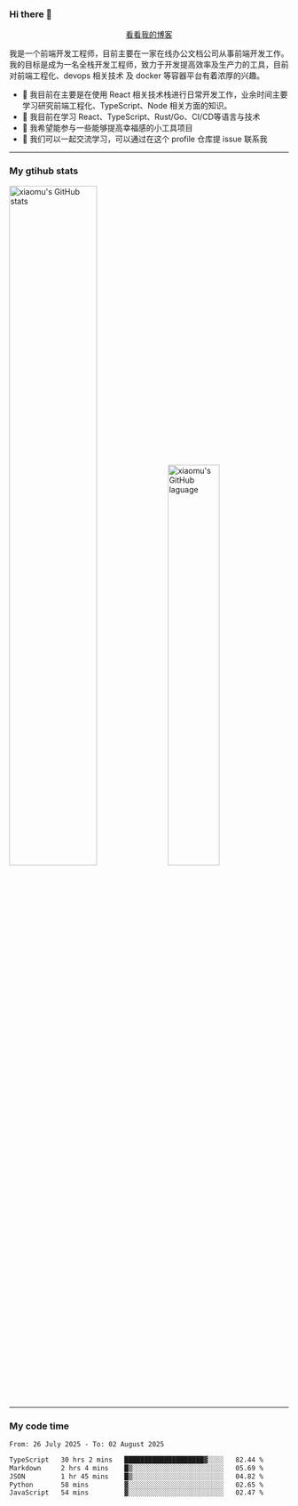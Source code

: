 ### Hi there 👋

<p align="center">
  <a href="https://blog.realjacket.fun">看看我的博客</a>
</p>

我是一个前端开发工程师，目前主要在一家在线办公文档公司从事前端开发工作。我的目标是成为一名全栈开发工程师，致力于开发提高效率及生产力的工具，目前对前端工程化、devops 相关技术 及 docker 等容器平台有着浓厚的兴趣。

- 🔭 我目前在主要是在使用 React 相关技术栈进行日常开发工作，业余时间主要学习研究前端工程化、TypeScript、Node 相关方面的知识。
- 🌱 我目前在学习 React、TypeScript、Rust/Go、CI/CD等语言与技术
- 👯 我希望能参与一些能够提高幸福感的小工具项目
- 💬 我们可以一起交流学习，可以通过在这个 profile 仓库提 issue 联系我

***

### My gtihub stats

<a><img src="https://github-readme-stats-git-masterrstaa-rickstaa.vercel.app/api?username=real-jacket&&show_icons=true" title="xiaomu's GitHub stats" alt="xiaomu's GitHub stats" style="width:56%;"/></a>
<a><img src="https://github-readme-stats-git-masterrstaa-rickstaa.vercel.app/api/top-langs/?username=real-jacket&layout=compact" title="xiaomu's GitHub laguage" alt="xiaomu's GitHub laguage" style="width:43%;"/><a/>

***

### My code time

<!--START_SECTION:waka-->

```txt
From: 26 July 2025 - To: 02 August 2025

TypeScript   30 hrs 2 mins   ████████████████████▓░░░░   82.44 %
Markdown     2 hrs 4 mins    █▒░░░░░░░░░░░░░░░░░░░░░░░   05.69 %
JSON         1 hr 45 mins    █▒░░░░░░░░░░░░░░░░░░░░░░░   04.82 %
Python       58 mins         ▓░░░░░░░░░░░░░░░░░░░░░░░░   02.65 %
JavaScript   54 mins         ▓░░░░░░░░░░░░░░░░░░░░░░░░   02.47 %
```

<!--END_SECTION:waka-->
